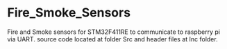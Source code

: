 # Fire_Smoke_Sensors
 Fire and Smoke sensors for STM32F411RE to communicate to raspberry pi via UART.
 source code located at folder Src and header files at Inc folder.
